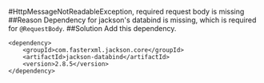 #HttpMessageNotReadableException, required request body is missing
##Reason
Dependency for jackson's databind is missing, which is required for `@RequestBody`.
##Solution
Add this dependency.
```
<dependency>
    <groupId>com.fasterxml.jackson.core</groupId>
    <artifactId>jackson-databind</artifactId>
    <version>2.8.5</version>
</dependency>
```